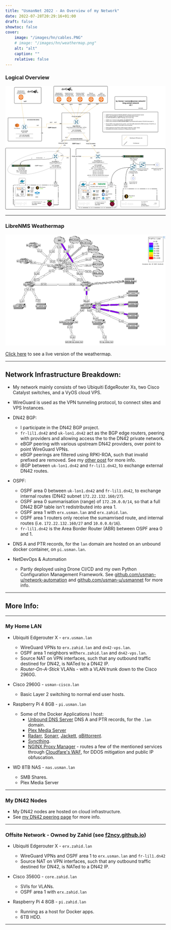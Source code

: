 ```yaml
---
title: "UsmanNet 2022 - An Overview of my Network"
date: 2022-07-28T20:29:16+01:00
draft: false
showtoc: false
cover:
    image: "/images/hn/cables.PNG"
    # image: "/images/hn/weathermap.png"
    alt: "alt"
    caption: ""
    relative: false 
---
```


### Logical Overview
![ Diagram](/images/hn/net_map.png)

---

### LibreNMS Weathermap
![ Diagram](/images/hn/weathermap.png)

[Click here](https://libre.usman.network/plugins/Weathermap/test.html) to see a live version of the weathermap.

---

## Network Infrastructure Breakdown:

* My network mainly consists of two Ubiquiti EdgeRouter Xs, two Cisco Catalyst switches, and a VyOS cloud VPS.

* WireGuard is used as the VPN tunneling protocol, to connect sites and VPS Instances.
* DN42 BGP:
    * I participate in the DN42 BGP project.
    * `fr-lil1.dn42` and `uk-lon1.dn42` act as the BGP edge routers, peering with providers and allowing access the to the DN42 private network.
    * eBGP peering with various upstream DN42 providers, over point to point WireGuard VPNs.
    * eBGP peerings are filtered using RPKI-ROA, such that invalid prefixed are removed. See my [other post](./bgp-rpki-roa) for more info.
    * iBGP between `uk-lon1.dn42` and `fr-lil1.dn42`, to exchange external DN42 routes.

* OSPF:
    * OSPF area 0 between `uk-lon1.dn42` and `fr-lil1.dn42`, to exchange internal routes (DN42 subnet `172.22.132.160/27`).
    * OSPF area 0 summarisation (range) of `172.20.0.0/14`, so that a full DN42 BGP table isn't redistributed into area 1.
    * OSPF area 1 with `erx.usman.lan` and `erx.zahid.lan`.
    * OSPF area 1 routers only receive the sumamrised route, and internal routes (i.e. `172.22.132.160/27` and `10.0.0.0/16`).
    * `fr-lil1.dn42` is the Area Border Router (ABR) between OSPF area 0 and 1.
* DNS A and PTR records, for the `lan` domain are hosted on an unbound docker container, on `pi.usman.lan`.
* NetDevOps & Automation
    * Partly deployed using Drone CI/CD and my own Python Configuration Management Framework. See [github.com/usman-u/network-automation](https://github.com/usman-u/network-automation) and [github.com/usman-u/usmannet](github.com/usman-u/usmannet) for more info.

---

## More Info:

---

### My Home LAN

* Ubiquiti Edgerouter X - `erx.usman.lan`
    * WireGuard VPNs to `erx.zahid.lan` and `dn42-vps.lan`.
    * OSPF area 1 neighbors with`erx.zahid.lan` and `dn42-vps.lan`.
    * Source NAT on VPN interfaces, such that any outbound traffic destined for DN42, is NATed to a DN42 IP. 
    * *Router-On-A-Stick* VLANs - with a VLAN trunk down to the Cisco 2960G.

* Cisco 2960G - `usman-cisco.lan`
    * Basic Layer 2 switching to normal end user hosts.

* Raspberry Pi 4 8GB - `pi.usman.lan`

    * Some of the Docker Applications I host:
        * [Unbound DNS Server](https://github.com/MatthewVance/unbound-docker-rpi) DNS A and PTR records, for the `.lan` domain.
        * [Plex Media Server](https://docs.linuxserver.io/images/docker-plex)
        * [Radarr](https://radarr.video/), [Sonarr](https://sonarr.tv/), [Jackett](https://github.com/Jackett/Jackett), [qBittorrent](https://hub.docker.com/r/linuxserver/qbittorrent).
        * [Syncthing](https://syncthing.net/).
        * [NGINX Proxy Manager](https://nginxproxymanager.com/) - routes a few of the mentioned services through [Cloudfare's WAF](https://www.cloudflare.com/en-gb/waf/), for DDOS mitigation and public IP obfuscation.

* WD 8TB NAS - `nas.usman.lan`
    * SMB Shares.
    * Plex Media Server

---


### My DN42 Nodes

* My DN42 nodes are hosted on cloud infrastructure.
* See [my DN42 peering page](../../dn42) for more info.

---

### Offsite Network - Owned by Zahid (see [f2ncy.github.io](https://f2ncy.github.io))
* Ubiquiti Edgerouter X - `erx.zahid.lan`
    * WireGuard VPNs and OSPF area 1 to `erx.usman.lan` and `fr-lil1.dn42`
    * Source NAT on VPN interfaces, such that any outbound traffic destined for DN42, is NATed to a DN42 IP. 

* Cisco 3560G - `core.zahid.lan`
    * SVIs for VLANs.
    * OSPF area 1 with `erx.zahid.lan`

* Raspberry Pi 4 8GB - `pi.zahid.lan`
    * Running as a host for Docker apps.
    * 6TB HDD.

---